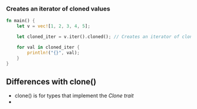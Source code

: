 ### Creates an iterator of cloned values

```Rust
fn main() {
    let v = vec![1, 2, 3, 4, 5];

    let cloned_iter = v.iter().cloned(); // Creates an iterator of cloned values

    for val in cloned_iter {
        println!("{}", val);
    }
}

```

## Differences with clone()
- clone() is for types that implement the *Clone trait*
- 